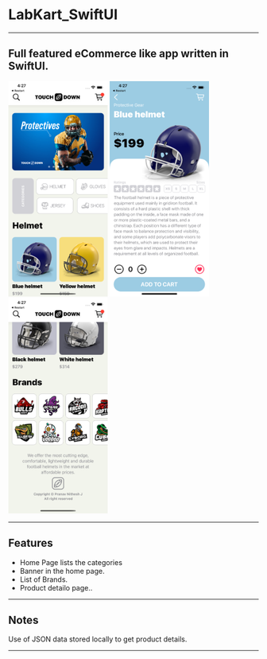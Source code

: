 # LabKart_SwiftUI

---

<h2> 
  Full featured eCommerce like app written in SwiftUI.
</h2>

<div class="badges">
  <img src = "Images/img1.png" width="200"/>
  <img src = "Images/img2.png" width="200"/>
  <img src = "Images/img3.png" width="200"/>
</div>

---

<h2>
  Features
</h2>

- Home Page lists the categories
- Banner in the home page.
- List of Brands.
- Product detailo page..

---

<h2>
  Notes
</h2>

<p> Use of JSON data stored locally to get product details.
</p>

---
